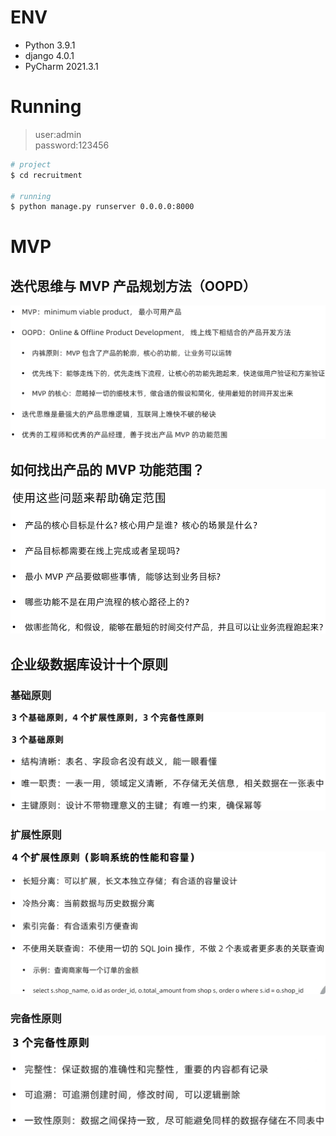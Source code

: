 # ENV
- Python 3.9.1
- django 4.0.1
- PyCharm 2021.3.1

# Running
> user:admin  
> password:123456
```bash
# project
$ cd recruitment

# running
$ python manage.py runserver 0.0.0.0:8000
```

# MVP
## 迭代思维与 MVP 产品规划方法（OOPD）
![](.README_images/767b46e4.png)

## 如何找出产品的 MVP 功能范围？
![](.README_images/dc35875d.png)

## 企业级数据库设计十个原则
### 基础原则
![](.README_images/9212abf8.png)
### 扩展性原则
![](.README_images/6e3112ec.png)
### 完备性原则
![](.README_images/ba7fb251.png)

